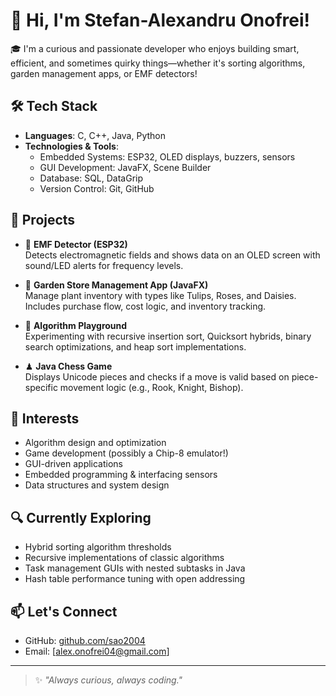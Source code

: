# 👋 Hi, I'm Stefan-Alexandru Onofrei!

🎓 I'm a curious and passionate developer who enjoys building smart, efficient, and sometimes quirky things—whether it's sorting algorithms, garden management apps, or EMF detectors!

## 🛠️ Tech Stack

- **Languages**: C, C++, Java, Python
- **Technologies & Tools**:
  - Embedded Systems: ESP32, OLED displays, buzzers, sensors
  - GUI Development: JavaFX, Scene Builder
  - Database: SQL, DataGrip
  - Version Control: Git, GitHub

## 🚧 Projects

- 📡 **EMF Detector (ESP32)**  
  Detects electromagnetic fields and shows data on an OLED screen with sound/LED alerts for frequency levels.

- 🌻 **Garden Store Management App (JavaFX)**  
  Manage plant inventory with types like Tulips, Roses, and Daisies. Includes purchase flow, cost logic, and inventory tracking.

- 🧠 **Algorithm Playground**  
  Experimenting with recursive insertion sort, Quicksort hybrids, binary search optimizations, and heap sort implementations.

- ♟ **Java Chess Game**  
  Displays Unicode pieces and checks if a move is valid based on piece-specific movement logic (e.g., Rook, Knight, Bishop).

## 🧪 Interests

- Algorithm design and optimization  
- Game development (possibly a Chip-8 emulator!)  
- GUI-driven applications  
- Embedded programming & interfacing sensors  
- Data structures and system design

## 🔍 Currently Exploring

- Hybrid sorting algorithm thresholds  
- Recursive implementations of classic algorithms  
- Task management GUIs with nested subtasks in Java  
- Hash table performance tuning with open addressing

## 📫 Let's Connect

- GitHub: [github.com/sao2004](https://github.com/sao2004)
- Email: [alex.onofrei04@gmail.com]

---

> ✨ *"Always curious, always coding."*
